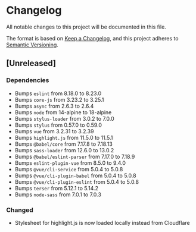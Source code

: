# Changelog
All notable changes to this project will be documented in this file.

The format is based on [Keep a Changelog](https://keepachangelog.com/en/1.0.0/),
and this project adheres to [Semantic Versioning](https://semver.org/spec/v2.0.0.html).

## [Unreleased]
### Dependencies
- Bumps `eslint` from 8.18.0 to 8.23.0
- Bumps `core-js` from 3.23.2 to 3.25.1
- Bumps `async` from 2.6.3 to 2.6.4
- Bumps `node` from 14-alpine to 18-alpine
- Bumps `stylus-loader` from 3.0.2 to 7.0.0
- Bumps `stylus` from 0.57.0 to 0.59.0
- Bumps `vue` from 3.2.31 to 3.2.39
- Bumps `highlight.js` from 11.5.0 to 11.5.1
- Bumps `@babel/core` from 7.17.8 to 7.18.13
- Bumps `sass-loader` from 12.6.0 to 13.0.2
- Bumps `@babel/eslint-parser` from 7.17.0 to 7.18.9
- Bumps `eslint-plugin-vue` from 8.5.0 to 9.4.0
- Bumps `@vue/cli-service` from 5.0.4 to 5.0.8
- Bumps `@vue/cli-plugin-babel` from 5.0.4 to 5.0.8
- Bumps `@vue/cli-plugin-eslint` from 5.0.4 to 5.0.8
- Bumps `terser` from 5.12.1 to 5.14.2
- Bumps `node-sass` from 7.0.1 to 7.0.3

### Changed
- Stylesheet for highlight.js is now loaded locally instead from Cloudflare